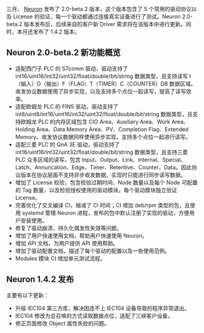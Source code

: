 三月， [Neuron](https://neugates.io/zh) 发布了 2.0-beta.2 版本，这个版本包含了 5 个常用的驱动协议以及 License 的验证，每一个驱动都通过连接真实设备进行了测试。Neuron 2.0-beta.2 版本发布后，后续来自的客户新 Driver 需求将在该版本中进行更新。同时，本月还发布了 1.4.2 版本。

## Neuron 2.0-beta.2 新功能概览

- 适配西门子 PLC 的 S7comm 驱动，驱动支持了 int16/uint16/int32/uint32/float/double/bit/string 数据类型，且支持读写 I（输入）O（输出）F（FLAG）T（TIMER）C（COUNTER）DB 数据区域。收发协议数据使用了异步实现，以及支持多个点位一起读写，提高了读写效率。
- 适配欧姆龙 PLC 的 FINS 驱动，驱动支持了 int8/uint8/int16/uint16/int32/uint32/float/double/bit/string 数据类型，且支持欧姆龙 PLC 的内存区域包含 CIO Area、Auxiliary Area、Work Area、Holding Area、Data Memory Area、PV、Completion Flag、Extended Memory。收发协议数据同样使用异步实现，支持多个点位一起进行读写。
- 适配三菱 PLC 的 QnA 3E 驱动，驱动支持了 int16/uint16/int32/uint32/float/double/bit/string 数据类型，且支持三菱 PLC 众多区域的读写，包含 Input、Output、Link、Internal、Special、Latch、Annuncation、Edge、Timer、Retentive、Counter、Data。因此协议版本在协议层面不支持异步收发数据，实现时只能进行同步读写数据。
- 增加了 License 校验，包含校验过期时间、Node 数量以及每个 Node 可配置的 Tag 数量，以及检验授权使用的驱动模块。每个驱动模块独立验证 License。
- 完善优化了交叉编译 CI，缩减了 CI 时间；CI 增加 deb/rpm 类型的包，且使用 systemd 管理 Neuron 进程，发布的包中默认注册了实现的驱动，方便用户安装使用。
- 修复了驱动崩溃，持久化偶发性失效等问题。
- 增加了用户快速使用文档，帮助用户快速使用 Neuron。
- 增加 API 文档，为用户提供 API 使用帮助。
- 增加了驱动配置文档，描述了每个驱动的配置以及一些使用范例。
- Modules 模块 CI 增加单元测试流程。

## Neuron 1.4.2 发布

主要有以下更新：

- 升级 IEC104 第三方库，解决因连不上 IEC104 设备导致的程序异常退出。
- IEC104 修改为总召唤的方式读取数据点位，适配了三峡客户设备。
- 修正页面修改 Object 属性失败的问题。
